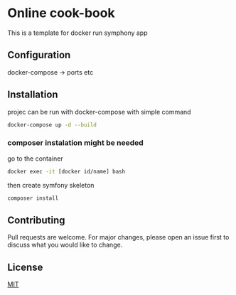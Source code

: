 # Online cook-book

This is a template for docker run symphony app

## Configuration
docker-compose -> ports etc

## Installation


projec can be run with docker-compose with simple command
```bash
docker-compose up -d --build
```
### composer instalation might be needed
go to the container
```bash
docker exec -it [docker id/name] bash
```

then create symfony skeleton
```bash
composer install
```

## Contributing
Pull requests are welcome. For major changes, please open an issue first to discuss what you would like to change.

## License
[MIT](https://choosealicense.com/licenses/mit/)